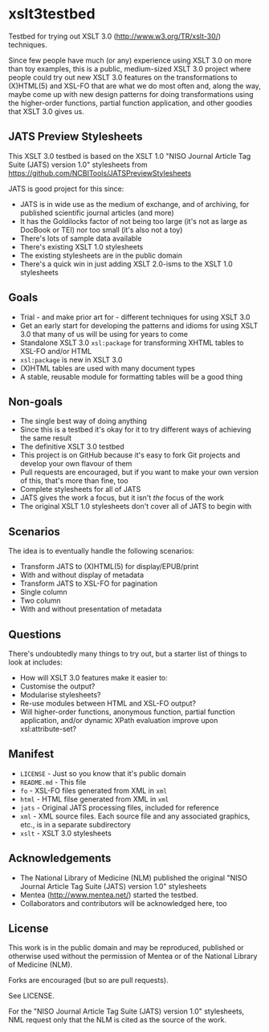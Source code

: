 xslt3testbed
============

Testbed for trying out XSLT 3.0 (http://www.w3.org/TR/xslt-30/) techniques.

Since few people have much (or any) experience using XSLT 3.0 on more than toy examples, this is a public, medium-sized XSLT 3.0 project where people could try out new XSLT 3.0 features on the transformations to (X)HTML(5) and XSL-FO that are what we do most often and, along the way, maybe come up with new design patterns for doing transformations using the higher-order functions, partial function application, and other goodies that XSLT 3.0 gives us.

## JATS Preview Stylesheets

This XSLT 3.0 testbed is based on the XSLT 1.0 "NISO Journal Article Tag Suite (JATS) version 1.0" stylesheets from https://github.com/NCBITools/JATSPreviewStylesheets

JATS is good project for this since:

- JATS is in wide use as the medium of exchange, and of archiving, for published scientific journal articles (and more)
- It has the Goldilocks factor of not being too large (it's not as large as DocBook or TEI) nor too small (it's also not a toy)
- There's lots of sample data available
- There's existing XSLT 1.0 stylesheets
- The existing stylesheets are in the public domain
- There's a quick win in just adding XSLT 2.0-isms to the XSLT 1.0 stylesheets

## Goals

- Trial - and make prior art for - different techniques for using XSLT 3.0
- Get an early start for developing the patterns and idioms for using XSLT 3.0 that many of us will be using for years to come
- Standalone XSLT 3.0 `xsl:package` for transforming XHTML tables to XSL-FO and/or HTML
 - `xsl:package` is new in XSLT 3.0
 - (X)HTML tables are used with many document types
 - A stable, reusable module for formatting tables will be a good thing

## Non-goals

- The single best way of doing anything
 - Since this is a testbed it's okay for it to try different ways of achieving the same result
- The definitive XSLT 3.0 testbed
 - This project is on GitHub because it's easy to fork Git projects and develop your own flavour of them
 - Pull requests are encouraged, but if you want to make your own version of this, that's more than fine, too
- Complete stylesheets for all of JATS
 - JATS gives the work a focus, but it isn't *the* focus of the work
 - The original XSLT 1.0 stylesheets don't cover all of JATS to begin with

## Scenarios

The idea is to eventually handle the following scenarios:

- Transform JATS to (X)HTML(5) for display/EPUB/print
 - With and without display of metadata
- Transform JATS to XSL-FO for pagination
 - Single column
 - Two column
 - With and without presentation of metadata

## Questions

There's undoubtedly many things to try out, but a starter list of things to look at includes:

- How will XSLT 3.0 features make it easier to:
 - Customise the output?
 - Modularise stylesheets?
 - Re-use modules between HTML and XSL-FO output?
- Will higher-order functions, anonymous function, partial function application, and/or dynamic XPath evaluation improve upon xsl:attribute-set?

## Manifest

- `LICENSE` - Just so you know that it's public domain
- `README.md` - This file
- `fo` - XSL-FO files generated from XML in `xml`
- `html` - HTML filse generated from XML in `xml`
- `jats` - Original JATS processing files, included for reference
- `xml` - XML source files.  Each source file and any associated graphics, etc., is in a separate subdirectory
- `xslt` - XSLT 3.0 stylesheets

## Acknowledgements

- The National Library of Medicine (NLM) published the original "NISO Journal Article Tag Suite (JATS) version 1.0" stylesheets
- Mentea (http://www.mentea.net/) started the testbed.
- Collaborators and contributors will be acknowledged here, too

## License

This work is in the public domain and may be reproduced, published or otherwise used without the permission of Mentea or of the National Library of Medicine (NLM).

Forks are encouraged (but so are pull requests).

See LICENSE.

For the "NISO Journal Article Tag Suite (JATS) version 1.0" stylesheets, NML request only that the NLM is cited as the source of the work.
